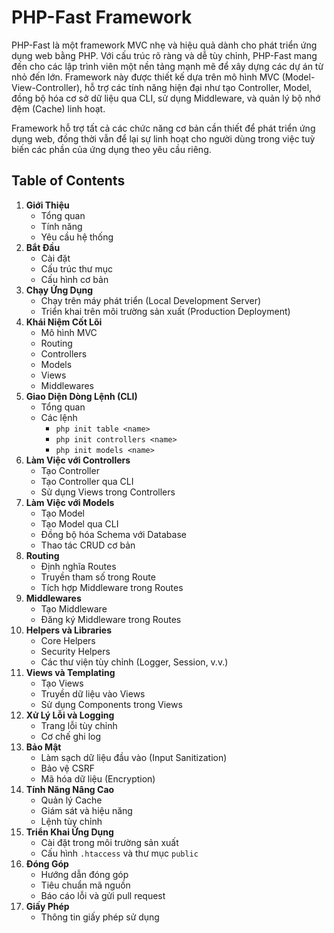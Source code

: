 # PHP-Fast Framework

PHP-Fast là một framework MVC nhẹ và hiệu quả dành cho phát triển ứng dụng web bằng PHP. Với cấu trúc rõ ràng và dễ tùy chỉnh, PHP-Fast mang đến cho các lập trình viên một nền tảng mạnh mẽ để xây dựng các dự án từ nhỏ đến lớn. Framework này được thiết kế dựa trên mô hình MVC (Model-View-Controller), hỗ trợ các tính năng hiện đại như tạo Controller, Model, đồng bộ hóa cơ sở dữ liệu qua CLI, sử dụng Middleware, và quản lý bộ nhớ đệm (Cache) linh hoạt.

Framework hỗ trợ tất cả các chức năng cơ bản cần thiết để phát triển ứng dụng web, đồng thời vẫn để lại sự linh hoạt cho người dùng trong việc tuỳ biến các phần của ứng dụng theo yêu cầu riêng.

## Table of Contents

1. **Giới Thiệu**
    - Tổng quan
    - Tính năng
    - Yêu cầu hệ thống
2. **Bắt Đầu**
    - Cài đặt
    - Cấu trúc thư mục
    - Cấu hình cơ bản
3. **Chạy Ứng Dụng**
    - Chạy trên máy phát triển (Local Development Server)
    - Triển khai trên môi trường sản xuất (Production Deployment)
4. **Khái Niệm Cốt Lõi**
    - Mô hình MVC
    - Routing
    - Controllers
    - Models
    - Views
    - Middlewares
5. **Giao Diện Dòng Lệnh (CLI)**
    - Tổng quan
    - Các lệnh
        - `php init table <name>`
        - `php init controllers <name>`
        - `php init models <name>`
6. **Làm Việc với Controllers**
    - Tạo Controller
    - Tạo Controller qua CLI
    - Sử dụng Views trong Controllers
7. **Làm Việc với Models**
    - Tạo Model
    - Tạo Model qua CLI
    - Đồng bộ hóa Schema với Database
    - Thao tác CRUD cơ bản
8. **Routing**
    - Định nghĩa Routes
    - Truyền tham số trong Route
    - Tích hợp Middleware trong Routes
9. **Middlewares**
    - Tạo Middleware
    - Đăng ký Middleware trong Routes
10. **Helpers và Libraries**
    - Core Helpers
    - Security Helpers
    - Các thư viện tùy chỉnh (Logger, Session, v.v.)
11. **Views và Templating**
    - Tạo Views
    - Truyền dữ liệu vào Views
    - Sử dụng Components trong Views
12. **Xử Lý Lỗi và Logging**
    - Trang lỗi tùy chỉnh
    - Cơ chế ghi log
13. **Bảo Mật**
    - Làm sạch dữ liệu đầu vào (Input Sanitization)
    - Bảo vệ CSRF
    - Mã hóa dữ liệu (Encryption)
14. **Tính Năng Nâng Cao**
    - Quản lý Cache
    - Giám sát và hiệu năng
    - Lệnh tùy chỉnh
15. **Triển Khai Ứng Dụng**
    - Cài đặt trong môi trường sản xuất
    - Cấu hình `.htaccess` và thư mục `public`
16. **Đóng Góp**
    - Hướng dẫn đóng góp
    - Tiêu chuẩn mã nguồn
    - Báo cáo lỗi và gửi pull request
17. **Giấy Phép**
    - Thông tin giấy phép sử dụng

